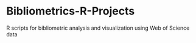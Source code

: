 # Bibliometrics-R-Projects
R scripts for bibliometric analysis and visualization using Web of Science data

